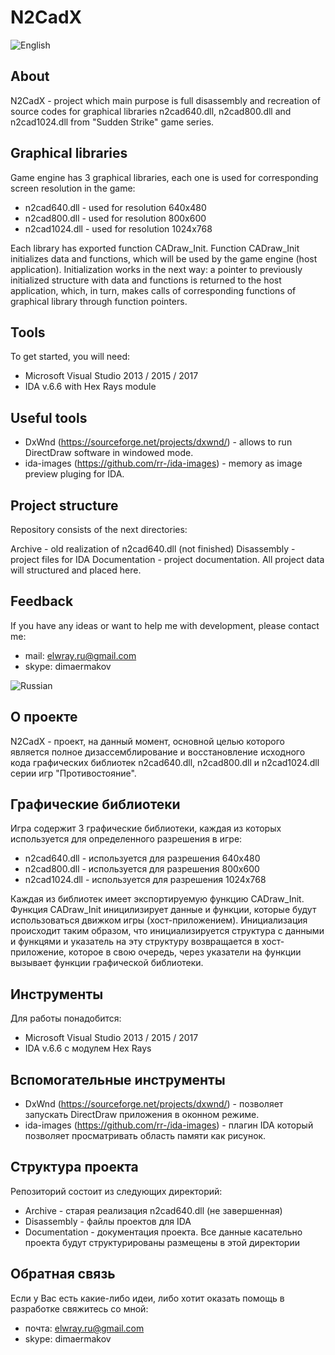 # N2CadX

![English](https://www.countries-ofthe-world.com/flags/flag-of-United-States-of-America.png)

## About

N2CadX - project which main purpose is full disassembly and recreation of source codes for graphical libraries n2cad640.dll, n2cad800.dll and n2cad1024.dll from "Sudden Strike" game series.

## Graphical libraries

Game engine has 3 graphical libraries, each one is used for corresponding screen resolution in the game:
* n2cad640.dll - used for resolution 640x480
* n2cad800.dll - used for resolution 800x600
* n2cad1024.dll - used for resolution 1024x768

Each library has exported function CADraw_Init. Function CADraw_Init initializes data and functions, which will be used by the game engine (host application). Initialization works in the next way: a pointer to previously initialized structure with data and functions is returned to the host application, which, in turn, makes calls of corresponding functions of graphical library through function pointers.

## Tools

To get started, you will need:
* Microsoft Visual Studio 2013 / 2015 / 2017
* IDA v.6.6 with Hex Rays module

## Useful tools

* DxWnd (https://sourceforge.net/projects/dxwnd/) - allows to run DirectDraw software in windowed mode.
* ida-images (https://github.com/rr-/ida-images) - memory as image preview pluging for IDA.

## Project structure

Repository consists of the next directories:

Archive - old realization of n2cad640.dll (not finished)
Disassembly - project files for IDA
Documentation - project documentation. All project data will structured and placed here.

## Feedback

If you have any ideas or want to help me with development, please contact me:
* mail: elwray.ru@gmail.com
* skype: dimaermakov

![Russian](https://www.countries-ofthe-world.com/flags/flag-of-Russia.png)

## О проекте

N2CadX - проект, на данный момент, основной целью которого является полное дизассемблирование и восстановление
исходного кода графических библиотек n2cad640.dll, n2cad800.dll и n2cad1024.dll серии игр "Противостояние".

## Графические библиотеки

Игра содержит 3 графические библиотеки, каждая из которых используется для определенного разрешения в игре:
* n2cad640.dll - используется для разрешения 640x480
* n2cad800.dll - используется для разрешения 800x600
* n2cad1024.dll - используется для разрешения 1024x768

Каждая из библиотек имеет экспортируемую функцию CADraw_Init. Функция CADraw_Init иницилизирует данные и функции, которые будут использоваться движком игры (хост-приложением). Инициализация происходит таким образом, что инициализируется структура с данными и функцями и указатель на эту структуру возвращается в хост-приложение, которое в свою очередь, через указатели на функции вызывает функции графической библиотеки.

## Инструменты

Для работы понадобится:
* Microsoft Visual Studio 2013 / 2015 / 2017
* IDA v.6.6 с модулем Hex Rays

## Вспомогательные инструменты

* DxWnd (https://sourceforge.net/projects/dxwnd/) - позволяет запускать DirectDraw приложения в оконном режиме.
* ida-images (https://github.com/rr-/ida-images) - плагин IDA который позволяет просматривать область памяти как рисунок.

## Структура проекта

Репозиторий состоит из следующих директорий:
* Archive - старая реализация n2cad640.dll (не завершенная)
* Disassembly - файлы проектов для IDA
* Documentation - документация проекта. Все данные касательно проекта будут структурированы размещены в этой директории

## Обратная связь

Если у Вас есть какие-либо идеи, либо хотит оказать помощь в разработке свяжитесь со мной:
* почта: elwray.ru@gmail.com
* skype: dimaermakov
